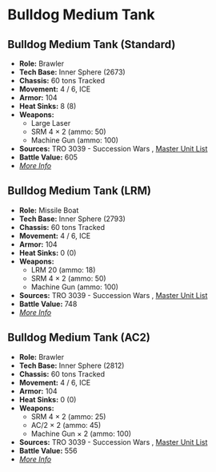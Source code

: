 # Bulldog Medium Tank 

## Bulldog Medium Tank (Standard) 

- **Role:** Brawler 
- **Tech Base:** Inner Sphere (2673) 
- **Chassis:** 60 tons Tracked 
- **Movement:** 4 / 6, ICE 
- **Armor:** 104 
- **Heat Sinks:** 8 (8) 
- **Weapons:** 
  - Large Laser 
  - SRM 4 × 2 (ammo: 50) 
  - Machine Gun (ammo: 100) 
- **Sources:** TRO 3039 - Succession Wars , [Master Unit List](http://masterunitlist.info/Unit/Details/441/bulldog-medium-tank-standard) 
- **Battle Value:** 605 
- [*More Info*](bulldog_medium_tank/bulldog_medium_tank_standard.md) 

## Bulldog Medium Tank (LRM) 

- **Role:** Missile Boat 
- **Tech Base:** Inner Sphere (2793) 
- **Chassis:** 60 tons Tracked 
- **Movement:** 4 / 6, ICE 
- **Armor:** 104 
- **Heat Sinks:** 0 (0) 
- **Weapons:** 
  - LRM 20 (ammo: 18) 
  - SRM 4 × 2 (ammo: 50) 
  - Machine Gun (ammo: 100) 
- **Sources:** TRO 3039 - Succession Wars , [Master Unit List](http://masterunitlist.info/Unit/Details/440/bulldog-medium-tank-lrm) 
- **Battle Value:** 748 
- [*More Info*](bulldog_medium_tank/bulldog_medium_tank_lrm.md) 

## Bulldog Medium Tank (AC2) 

- **Role:** Brawler 
- **Tech Base:** Inner Sphere (2812) 
- **Chassis:** 60 tons Tracked 
- **Movement:** 4 / 6, ICE 
- **Armor:** 104 
- **Heat Sinks:** 0 (0) 
- **Weapons:** 
  - SRM 4 × 2 (ammo: 25) 
  - AC/2 × 2 (ammo: 45) 
  - Machine Gun × 2 (ammo: 100) 
- **Sources:** TRO 3039 - Succession Wars , [Master Unit List](http://masterunitlist.info/Unit/Details/439/bulldog-medium-tank-ac2) 
- **Battle Value:** 556 
- [*More Info*](bulldog_medium_tank/bulldog_medium_tank_ac2.md) 

